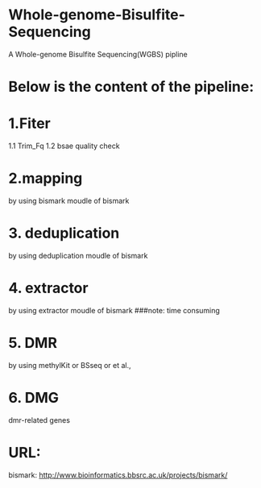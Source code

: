 # Whole-genome-Bisulfite-Sequencing
A Whole-genome Bisulfite Sequencing(WGBS) pipline
# Below is the content of the pipeline:
# 1.Fiter
1.1 Trim_Fq
1.2 bsae quality check
# 2.mapping
by using bismark moudle of bismark
# 3. deduplication
by using deduplication moudle of bismark
# 4. extractor
by using extractor moudle of bismark
###note: time consuming
# 5. DMR
by using methylKit or BSseq or et al.,
# 6. DMG
dmr-related genes

# URL:
bismark:
http://www.bioinformatics.bbsrc.ac.uk/projects/bismark/
